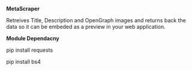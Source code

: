 **MetaScraper**

Retreives Title, Description and OpenGraph images and returns back the data so it can be embeded as a preview in your web application.


**Module Dependacny**

pip install requests 

pip install bs4